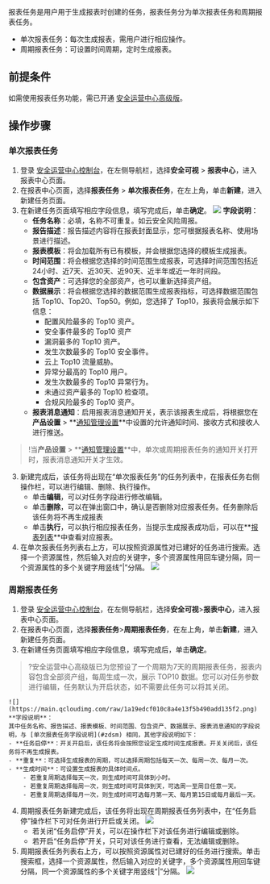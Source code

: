 报表任务是用户用于生成报表时创建的任务，报表任务分为单次报表任务和周期报表任务。
- 单次报表任务：每次生成报表，需用户进行相应操作。
- 周期报表任务：可设置时间周期，定时生成报表。

## 前提条件
如需使用报表任务功能，需已开通 [安全运营中心高级版](https://buy.cloud.tencent.com/soc)。
## 操作步骤
### **单次报表任务**
1. 登录 [安全运营中心控制台](https://console.cloud.tencent.com/ssav2/report/task)，在左侧导航栏，选择**安全可视** > **报表中心**，进入报表中心页面。
2. 在报表中心页面，选择**报表任务** > **单次报表任务**，在左上角，单击**新建**，进入新建任务页面。
3. 在新建任务页面填写相应字段信息，填写完成后，单击**确定**。
	![](https://main.qcloudimg.com/raw/5b865ce12b0d5b226373726eabbf3cdd.png)
	[](id:zdsm)
	**字段说明**：
	- **任务名称**：必填，名称不可重复。如云安全风险周报。
	- **报告描述**：报告描述内容将在报表封面显示，您可根据报表名称、使用场景进行描述。
	- **报表模板**：将会加载所有已有模板，并会根据您选择的模板生成报表。
	- **时间范围**：将会根据您选择的时间范围生成报表，可选择时间范围包括近24小时、近7天、近30天、近90天、近半年或近一年时间段。
	- **包含资产**：可选择您的全部资产，也可以重新选择资产组。
	- **数据展示**：将会根据您选择的数据范围生成报表指标，可选择数据范围包括 Top10、Top20、Top50。例如，您选择了 Top10，报表将会展示如下信息： 
		- 配置风险最多的 Top10 资产。
		- 安全事件最多的 Top10 资产
		- 漏洞最多的 Top10 资产。
		- 发生次数最多的 Top10 安全事件。
		- 云上 Top10 流量威胁。
		- 异常分最高的 Top10 用户。
		- 发生次数最多的 Top10 异常行为。
		- 未通过资产最多的 Top10 检查项。
		- 合规风险最多的 Top10 资产。
	- **报表消息通知**：启用报表消息通知开关，表示该报表生成后，将根据您在**产品设置** > **[通知管理设置](https://console.cloud.tencent.com/ssav2/setting/notify)**中设置的允许通知时间、接收方式和接收人进行推送。
>!当**产品设置** > **[通知管理设置](https://console.cloud.tencent.com/ssav2/setting/notify)**中，单次或周期报表任务的通知开关打开时，报表消息通知开关才生效。
3. 新建完成后，该任务将出现在“单次报表任务”的任务列表中，在报表任务右侧操作栏，可以进行编辑、删除、执行操作。
	- 单击**编辑**，可以对任务字段进行修改编辑。
	- 单击**删除**，可以在弹出窗口中，确认是否删除对应报表任务。任务删除后该任务将不再生成报表
	- 单击**执行**，可以执行相应报表任务，当提示生成报表成功后，可以在**[报表列表](https://console.cloud.tencent.com/ssav2/report/list)**中查看对应报表。
4. 在单次报表任务列表右上方，可以按照资源属性对已建好的任务进行搜索。选择一个资源属性，然后输入对应的关键字，多个资源属性用回车键分隔，同一个资源属性的多个关键字用竖线“|”分隔。
	![](https://main.qcloudimg.com/raw/0a17ccccd9db08e959526786ee3a0826.png)

### **周期报表任务**
1. 登录 [安全运营中心控制台](https://console.cloud.tencent.com/ssav2/report/task)，在左侧导航栏，选择**安全可视**>**报表中心**，进入报表中心页面。
2. 在报表中心页面，选择**报表任务**>**周期报表任务**，在左上角，单击**新建**，进入新建任务页面。
3. 在新建任务页面填写相应字段信息，填写完成后，单击**确定**。
>?安全运营中心高级版已为您预设了一个周期为7天的周期报表任务，报表内容包含全部资产组，每周生成一次，展示 TOP10 数据。您可以对任务参数进行编辑，任务默认为开启状态，如不需要此任务可以将其关闭。
>
	![](https://main.qcloudimg.com/raw/1a19edcf010c8a4e13f5b490add135f2.png)
	**字段说明**：
	其中任务名称、报告描述、报表模板、时间范围、包含资产、数据展示、报表消息通知的字段说明，与 [单次报表任务字段说明](#zdsm) 相同，其他字段说明如下：
	- **任务启停**：开关开启后，该任务将会按照您设定生成时间生成报表。开关关闭后，该任务将不再生成报表。
	- **重复**：可选择生成报表的周期，可以选择周期包括每天一次、每周一次、每月一次。
	- **生成时间**：可设置生成报表的具体时间点。
		- 若重复周期选择每天一次，则生成时间可具体到小时。
		- 若重复周期选择每周一次，则生成时间可具体到天，可选周一至周日任意一天。
		- 若重复周期选择每月一次，则生成时间可选每月第一天、每月第15日或每月最后一天。
4. 周期报表任务新建完成后，该任务将出现在周期报表任务列表中，在“任务启停”操作栏下可对任务进行开启或关闭。
![](https://qcloudimg.tencent-cloud.cn/raw/7d85bf8ba22f704ac553ec294a7309fc.png)
	- 若关闭“任务启停”开关，可以在操作栏下对该任务进行编辑或删除。
	- 若开启“任务启停”开关，只可对该任务进行查看，无法编辑或删除。
5. 周期报表任务列表右上方，可以按照资源属性对已建好的任务进行搜索。单击搜索框，选择一个资源属性，然后输入对应的关键字，多个资源属性用回车键分隔，同一个资源属性的多个关键字用竖线“|”分隔。
![](https://qcloudimg.tencent-cloud.cn/raw/d758408a6b23b37d28746232c15d9940.png)

